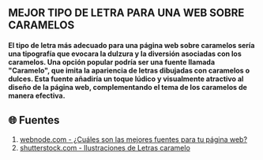 ## MEJOR TIPO DE LETRA PARA UNA WEB SOBRE CARAMELOS
#### El tipo de letra más adecuado para una página web sobre caramelos sería una tipografía que evocara la dulzura y la diversión asociadas con los caramelos. Una opción popular podría ser una fuente llamada "Caramelo", que imita la apariencia de letras dibujadas con caramelos o dulces. Esta fuente añadiría un toque lúdico y visualmente atractivo al diseño de la página web, complementando el tema de los caramelos de manera efectiva.

## 🌐 Fuentes
1. [webnode.com - ¿Cuáles son las mejores fuentes para tu página web?](https://www.webnode.com/es/blog/mejores-fuentes-para-tu-pagina-web/)
3. [shutterstock.com - Ilustraciones de Letras caramelo](https://www.shutterstock.com/es/search/letras-caramelo?image_type=illustration)
